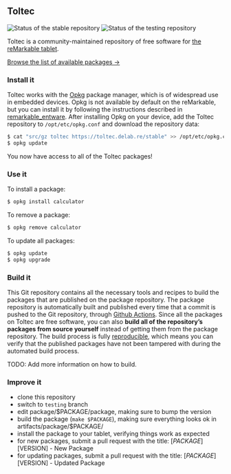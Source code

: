 ## Toltec

![Status of the stable repository](https://github.com/matteodelabre/toltec/workflows/stable/badge.svg)
![Status of the testing repository](https://github.com/matteodelabre/toltec/workflows/testing/badge.svg)

Toltec is a community-maintained repository of free software for [the reMarkable tablet](https://remarkable.com/).

[Browse the list of available packages →](https://toltec.delab.re/stable)

### Install it

Toltec works with the [Opkg](https://code.google.com/archive/p/opkg/) package manager, which is of widespread use in embedded devices.
Opkg is not available by default on the reMarkable, but you can install it by following the instructions described in [remarkable\_entware](https://github.com/evidlo/remarkable_entware).
After installing Opkg on your device, add the Toltec repository to `/opt/etc/opkg.conf` and download the repository data:

```sh
$ cat "src/gz toltec https://toltec.delab.re/stable" >> /opt/etc/opkg.conf
$ opkg update
```

You now have access to all of the Toltec packages!

### Use it

To install a package:

```sh
$ opkg install calculator
```

To remove a package:

```sh
$ opkg remove calculator
```

To update all packages:

```sh
$ opkg update
$ opkg upgrade
```

### Build it

This Git repository contains all the necessary tools and recipes to build the packages that are published on the package repository.
The package repository is automatically built and published every time that a commit is pushed to the Git repository, through [Github Actions](https://docs.github.com/en/actions).
Since all the packages on Toltec are free software, you can also **build all of the repository’s packages from source yourself** instead of getting them from the package repository.
The build process is fully [reproducible](https://reproducible-builds.org/), which means you can verify that the published packages have not been tampered with during the automated build process.

TODO: Add more information on how to build.

<!-- to build all the packages, run `make` from the base repository. this will
involve downloading a docker image (1GB) and the remarkable toolchain which
will expand to 3GB. the final build artifacts will be found in `artifacts/`. -->

### Improve it

* clone this repository
* switch to `testing` branch
* edit package/$PACKAGE/package, making sure to bump the version
* build the package (`make $PACKAGE`), making sure everything looks ok in artifacts/package/$PACKAGE/
* install the package to your tablet, verifying things work as expected
* for new packages, submit a pull request with the title: [$PACKAGE][$VERSION] - New Package
* for updating packages, submit a pull request with the title: [$PACKAGE][$VERSION] - Updated Package
